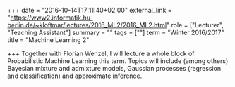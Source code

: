 +++
date = "2016-10-14T17:11:40+02:00"
external_link = "https://www2.informatik.hu-berlin.de/~kloftmar/lectures/2016_ML2/2016_ML2.html"
role = ["Lecturer", "Teaching Assistant"]
summary = ""
tags = [""]
term = "Winter 2016/2017"
title = "Machine Learning 2"

+++
Together with Florian Wenzel, I will lecture a whole block of Probabilistic Machine Learning this term. Topics will include (among others) Bayesian mixture and admixture models, Gaussian processes (regression and classification) and approximate inference.
